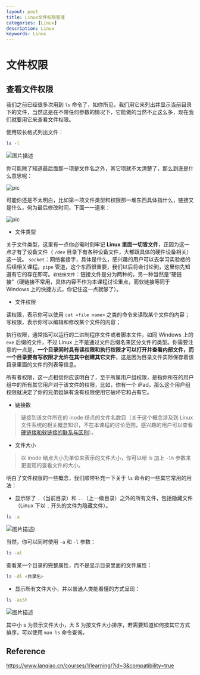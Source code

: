 ```yaml
---
layout: post
title: Linux文件权限管理
categories: [Linux]
description: Linux
keywords: Linux
---
```


# 文件权限

## 查看文件权限

我们之前已经很多次用到 `ls` 命令了，如你所见，我们用它来列出并显示当前目录下的文件，当然这是在不带任何参数的情况下，它能做的当然不止这么多，现在我们就要用它来查看文件权限。

使用较长格式列出文件：

```bash
ls -l
```

![图片描述](https://wendaocsmaster.github.io/images/blog/uid871732-20200302-1583147815919.png)

你可能除了知道最后面那一项是文件名之外，其它项就不太清楚了，那么到底是什么意思呢：

![pic](https://wendaocsmaster.github.io/images/blog/3-9.png)

可能你还是不太明白，比如第一项文件类型和权限那一堆东西具体指什么，链接又是什么，何为最后修改时间，下面一一道来：

![pic](https://wendaocsmaster.github.io/images/blog/3-10.png)

- 文件类型

关于文件类型，这里有一点你必需时刻牢记 **Linux 里面一切皆文件**，正因为这一点才有了设备文件（ `/dev` 目录下有各种设备文件，大都跟具体的硬件设备相关）这一说。 `socket`：网络套接字，具体是什么，感兴趣的用户可以去学习实验楼的后续相关课程。`pipe` 管道，这个东西很重要，我们以后将会讨论到，这里你先知道有它的存在即可。`软链接文件`：链接文件是分为两种的，另一种当然是“硬链接”（硬链接不常用，具体内容不作为本课程讨论重点，而软链接等同于 Windows 上的快捷方式，你记住这一点就够了）。

- 文件权限

读权限，表示你可以使用 `cat <file name>` 之类的命令来读取某个文件的内容；写权限，表示你可以编辑和修改某个文件的内容；

执行权限，通常指可以运行的二进制程序文件或者脚本文件，如同 Windows 上的 `exe` 后缀的文件，不过 Linux 上不是通过文件后缀名来区分文件的类型。你需要注意的一点是，**一个目录同时具有读权限和执行权限才可以打开并查看内部文件，而一个目录要有写权限才允许在其中创建其它文件**，这是因为目录文件实际保存着该目录里面的文件的列表等信息。

所有者权限，这一点相信你应该明白了，至于所属用户组权限，是指你所在的用户组中的所有其它用户对于该文件的权限，比如，你有一个 iPad，那么这个用户组权限就决定了你的兄弟姐妹有没有权限使用它破坏它和占有它。

- 链接数

> 链接到该文件所在的 inode 结点的文件名数目（关于这个概念涉及到 Linux 文件系统的相关概念知识，不在本课程的讨论范围，感兴趣的用户可以查看 [硬链接和软链接的联系与区别](https://www.ibm.com/developerworks/cn/linux/l-cn-hardandsymb-links/index.html#major2)）。

- 文件大小

> 以 inode 结点大小为单位来表示的文件大小，你可以给 ls 加上 `-lh` 参数来更直观的查看文件的大小。

明白了文件权限的一些概念，我们顺带补充一下关于 `ls` 命令的一些其它常用的用法：

- 显示除了 `.`（当前目录）和 `..`（上一级目录）之外的所有文件，包括隐藏文件（Linux 下以 `.` 开头的文件为隐藏文件）。

```bash
ls -a
```

![图片描述](https://wendaocsmaster.github.io/images/blog/uid871732-20200302-1583148438097.png))

当然，你可以同时使用 `-a` 和 `-l` 参数：

```bash
ls -al
```

查看某一个目录的完整属性，而不是显示目录里面的文件属性：

```bash
ls -dl <目录名>
```

- 显示所有文件大小，并以普通人类能看懂的方式呈现：

```bash
ls -asSh
```

![图片描述](https://wendaocsmaster.github.io/images/blog/uid871732-20200302-1583148552984.png)

其中小 s 为显示文件大小，大 S 为按文件大小排序，若需要知道如何按其它方式排序，可以使用 `man ls` 命令查询。

## Reference

https://www.lanqiao.cn/courses/1/learning/?id=3&compatibility=true
